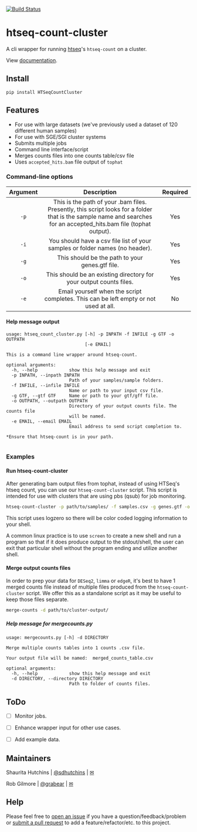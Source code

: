 [![Build Status](https://travis-ci.org/datasnakes/htseq-count-cluster.svg?branch=master)](https://travis-ci.org/datasnakes/htseq-count-cluster)

# htseq-count-cluster

A cli wrapper for running [htseq](https://github.com/simon-anders/htseq)'s `htseq-count` on a cluster.

View [documentation](https://tinyurl.com/yb7kz7zz).

## Install

`pip install HTSeqCountCluster`

## Features

- For use with large datasets (we've previously used a dataset of 120 different human samples)
- For use with SGE/SGI cluster systems
- Submits multiple jobs
- Command line interface/script
- Merges counts files into one counts table/csv file
- Uses `accepted_hits.bam` file output of `tophat`

### Command-line options

| Argument |                                                                             Description                                                                             | Required |
|:--------:|:-------------------------------------------------------------------------------------------------------------------------------------------------------------------:|:--------:|
|   `-p`   | This is the path of your .bam files.  Presently, this script looks for a folder that is the sample name and searches for an accepted_hits.bam file (tophat output). |    Yes   |
|   `-i`   |                                                     You should have a csv file list of your samples or folder names (no header).                                                    |    Yes   |
|   `-g`   |                                                           This should be the path to your genes.gtf file.                                                           |    Yes   |
|   `-o`   |                                                  This should be an existing directory for your output counts files.                                                 |    Yes   |
|   `-e`   |                                        Email yourself when the script completes.  This can be left empty or not used at all.                                        |    No    |

#### Help message output

```
usage: htseq_count_cluster.py [-h] -p INPATH -f INFILE -g GTF -o OUTPATH
                              [-e EMAIL]

This is a command line wrapper around htseq-count.

optional arguments:
  -h, --help            show this help message and exit
  -p INPATH, --inpath INPATH
                        Path of your samples/sample folders.
  -f INFILE, --infile INFILE
                        Name or path to your input csv file.
  -g GTF, --gtf GTF     Name or path to your gtf/gff file.
  -o OUTPATH, --outpath OUTPATH
                        Directory of your output counts file. The counts file
                        will be named.
  -e EMAIL, --email EMAIL
                        Email address to send script completion to.

*Ensure that htseq-count is in your path.


```

### Examples

#### Run htseq-count-cluster

After generating bam output files from tophat, instead of using HTSeq's htseq count, you
can use our `htseq-count-cluster` script. This script is intended for use with
clusters that are using pbs (qsub) for job monitoring.

```bash
htseq-count-cluster -p path/to/samples/ -f samples.csv -g genes.gtf -o path/to/cluster-output/
```
This script uses logzero so there will be color coded logging information to your shell.

A common linux practice is to use `screen` to create a new shell and run a program
so that if it does produce output to the stdout/shell, the user can exit that particular
shell without the program ending and utilize another shell.


#### Merge output counts files

In order to prep your data for `DESeq2`, `limma` or `edgeR`, it's best to have 1 merged
counts file instead of multiple files produced from the `htseq-count-cluster` script. We offer this
as a standalone script as it may be useful to keep those files separate.

```bash
merge-counts -d path/to/cluster-output/
```

##### Help message for mergecounts.py

```
usage: mergecounts.py [-h] -d DIRECTORY

Merge multiple counts tables into 1 counts .csv file.

Your output file will be named:  merged_counts_table.csv

optional arguments:
  -h, --help            show this help message and exit
  -d DIRECTORY, --directory DIRECTORY
                        Path to folder of counts files.
```

## ToDo

- [ ] Monitor jobs.
- [ ] Enhance wrapper input for other use cases.
- [ ] Add example data.


## Maintainers

Shaurita Hutchins | [@sdhutchins](https://github.com/sdhutchins) | [✉](mailto:sdhutchins@outlook.com)

Rob Gilmore | [@grabear](https://github.com/grabear) | [✉](mailto:robgilmore127@gmail.com)


## Help

Please feel free to [open an issue](https://github.com/datasnakes/htseq-count-cluster/issues/new) if you have a question/feedback/problem
or [submit a pull request](https://github.com/datasnakes/htseq-count-cluster/compare) to add a feature/refactor/etc. to this project.
